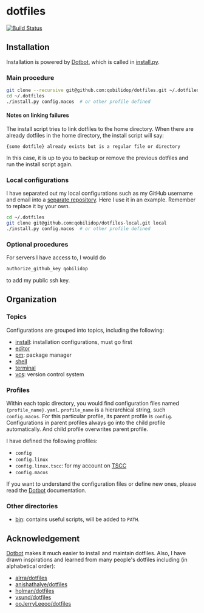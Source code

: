# dotfiles

[![Build Status](https://travis-ci.org/qobilidop/dotfiles.svg?branch=master)](https://travis-ci.org/qobilidop/dotfiles)

## Installation

Installation is powered by [Dotbot], which is called in [install.py](install.py).

### Main procedure

```sh
git clone --recursive git@github.com:qobilidop/dotfiles.git ~/.dotfiles
cd ~/.dotfiles
./install.py config.macos  # or other profile defined
```

#### Notes on linking failures

The install script tries to link dotfiles to the home directory. When there are already dotfiles in the home directory, the install script will say:

```
{some dotfile} already exists but is a regular file or directory
```

In this case, it is up to you to backup or remove the previous dotfiles and run the install script again.

### Local configurations

I have separated out my local configurations such as my GitHub username and email into a [separate repository](https://github.com/qobilidop/dotfiles-local). Here I use it in an example. Remember to replace it by your own.

```sh
cd ~/.dotfiles
git clone git@github.com:qobilidop/dotfiles-local.git local
./install.py config.macos  # or other profile defined
```

### Optional procedures

For servers I have access to, I would do

```sh
authorize_github_key qobilidop
```

to add my public ssh key.

## Organization

### Topics

Configurations are grouped into topics, including the following:
- [install](install): installation configurations, must go first
- [editor](editor)
- [pm](pm): package manager
- [shell](shell)
- [terminal](terminal)
- [vcs](vcs): version control system

### Profiles

Within each topic directory, you would find configuration files named `{profile_name}.yaml`. `profile_name` is a hierarchical string, such `config.macos`. For this particular profile, its parent profile is `config`. Configurations in parent profiles always go into the child profile automatically. And child profile overwrites parent profile.

I have defined the following profiles:
- `config`
- `config.linux`
- `config.linux.tscc`: for my account on [TSCC](http://www.sdsc.edu/support/user_guides/tscc.html)
- `config.macos`

If you want to understand the configuration files or define new ones, please read the [Dotbot] documentation.

### Other directories

- [bin](bin): contains useful scripts, will be added to `PATH`.

## Acknowledgement

[Dotbot] makes it much easier to install and maintain dotfiles. Also, I have drawn inspirations and learned from many people's dotfiles including (in alphabetical order):

- [alrra/dotfiles](https://github.com/alrra/dotfiles)
- [anishathalye/dotfiles](https://github.com/anishathalye/dotfiles)
- [holman/dotfiles](https://github.com/holman/dotfiles)
- [vsund/dotfiles](https://github.com/vsund/dotfiles)
- [ooJerryLeeoo/dotfiles](https://github.com/ooJerryLeeoo/dotfiles)

[Dotbot]: https://github.com/anishathalye/dotbot
